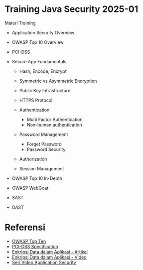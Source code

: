 # Training Java Security 2025-01 #

Materi Training

* Application Security Overview
* OWASP Top 10 Overview
* PCI-DSS
* Secure App Fundamentals

  * Hash, Encode, Encrypt
  * Symmetric vs Asymmetric Encryption
  * Public Key Infrastructure
  * HTTPS Protocol
  * Authentication

    * Multi Factor Authentication
    * Non-human authentication

  * Password Management

    * Forget Password
    * Password Security
  
  * Authorization
  * Session Management

* OWASP Top 10 In-Depth
* OWASP WebGoat
* SAST
* DAST

# Referensi #

* [OWASP Top Ten](https://owasp.org/www-project-top-ten/)
* [PCI-DSS Specification](https://www.pcisecuritystandards.org/document_library/)
* [Enkripsi Data dalam Aplikasi - Artikel](https://software.endy.muhardin.com/java/enkripsi-data-dalam-aplikasi/)
* [Enkripsi Data dalam Aplikasi - Video](https://youtube.com/playlist?list=PL9oC_cq7OYbxlqa42LwWaukJ1gIxc_-9U&si=rpaTkNmPunyYzB_F)
* [Seri Video Application Security](https://youtube.com/playlist?list=PL9oC_cq7OYbwClMMWLTgXr3zz9sQ_JW76&si=j41nD0cjekUu8eNy)